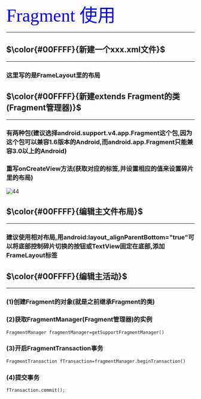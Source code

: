 <font face="黑体" size="10" color=#0000FF size=5>Fragment 使用</font>

***

## $\color{#00FFFF}{新建一个xxx.xml文件}$

***

### 这里写的是FrameLayout里的布局

## $\color{#00FFFF}{新建extends Fragment的类(Fragment管理器)}$

***

### 有两种包(建议选择android.support.v4.app.Fragment这个包,因为这个包可以兼容1.6版本的Android,而android.app.Fragment只能兼容3.0以上的Android)

### 重写onCreateView方法(获取对应的标签,并设置相应的值来设置碎片里的布局)

![44](https://122kk.github.io/AndroidUp/Fragment%E7%9A%84%E4%BD%BF%E7%94%A8(%E7%AE%80%E5%8D%95%E7%9A%84%E6%94%AF%E4%BB%98%E5%AE%9D%E6%A1%88%E4%BE%8B)/main/1.png)

## $\color{#00FFFF}{编辑主文件布局}$

***

### 建议使用相对布局,用android:layout_alignParentBottom="true"可以将底部控制碎片切换的按钮或TextView固定在底部,添加FrameLayout标签

## $\color{#00FFFF}{编辑主活动}$

***

### (1)创建Fragment的对象(就是之前继承Fragment的类)

### (2)获取FragmentManager(Fragment管理器)的实例
`FragmentManager fragmentManager=getSupportFragmentManager() `

### (3)开启FragmentTransaction事务
`FragmentTransaction fTransaction=fragmentManager.beginTransaction()`
### (4)提交事务
`fTransaction.commit();`


